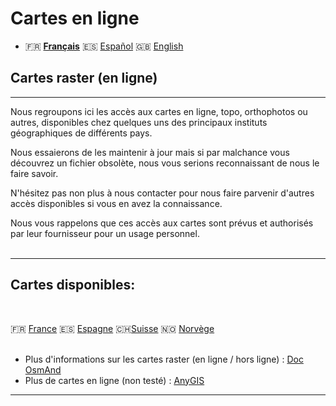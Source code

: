 # Cartes en ligne
 - 🇫🇷 **[Français](README.md)** 🇪🇸 [Español](README_ES.md) 🇬🇧 [English](README_EN.md)
## Cartes raster (en ligne)


---


Nous regroupons ici les accès aux cartes en ligne, topo, orthophotos ou autres, disponibles chez quelques uns des principaux instituts géographiques de différents pays. 

Nous essaierons de les maintenir à jour mais si par malchance vous découvrez un fichier obsolète, nous vous serions reconnaissant de nous le faire savoir.

N'hésitez pas non plus à nous contacter pour nous faire parvenir d'autres accès disponibles si vous en avez la connaissance.

Nous vous rappelons que ces accès aux cartes sont prévus et authorisés par leur fournisseur pour un usage personnel.<br><br>

---
## Cartes disponibles:
<br>

🇫🇷 [France](https://github.dev/OsmAnd-Rendering/Online-Maps/blob/main/FR/README.md) 🇪🇸 [Espagne](hhttps://github.dev/OsmAnd-Rendering/Online-Maps/blob/main/ES/README.md) 🇨🇭[Suisse](https://github.com/OsmAnd-Rendering/Online-Maps/blob/main/CH) 🇳🇴 [Norvège](https://github.com/OsmAnd-Rendering/Online-Maps/blob/main/NO)
<br><br>


- Plus d'informations sur les cartes raster (en ligne / hors ligne) : [Doc OsmAnd](https://osmand.net/docs/user/map/raster-maps)
- Plus de cartes en ligne (non testé) : [AnyGIS](https://anygis.ru/Web/Html/Osmand_en)

---



